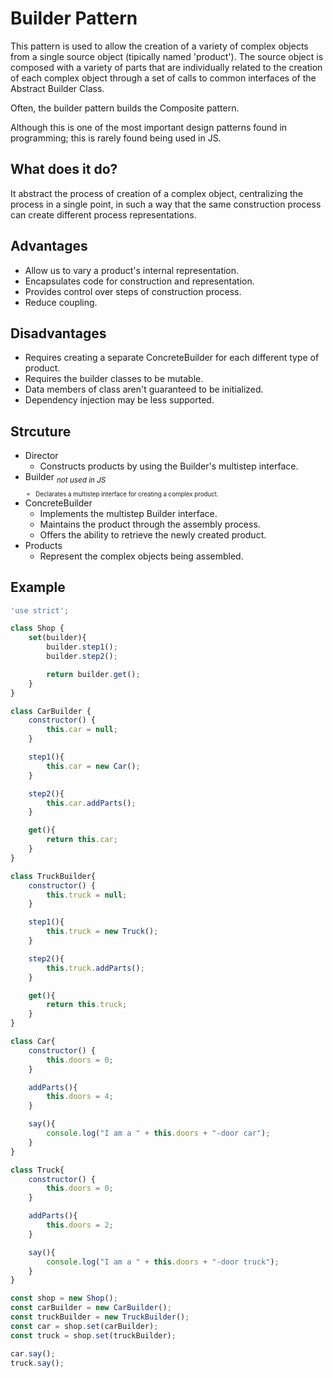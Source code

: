 # Builder Pattern

This pattern is used to allow the creation of a variety of complex objects from a single source object (tipically named 'product').
The source object is composed with a variety of parts that are individually related to the creation of each complex object through a set of calls to common interfaces of the Abstract Builder Class. 

Often, the builder pattern builds the Composite pattern.

Although this is one of the most important design patterns found in programming; this is rarely found being used in JS. 

## What does it do?

It abstract the process of creation of a complex object, centralizing the process in a single point, in such a way that the same construction process can create different process representations.

## Advantages

- Allow us to vary a product's internal representation.
- Encapsulates code for construction and representation.
- Provides control over steps of construction process.
- Reduce coupling.


## Disadvantages

- Requires creating a separate ConcreteBuilder for each different type of product.
- Requires the builder classes to be mutable.
- Data members of class aren't guaranteed to be initialized.
- Dependency injection may be less supported.


## Strcuture

- Director
    - Constructs products by using the Builder's multistep interface.
- Builder <sub>_not used in JS_<sub>
    - Declarates a multistep interface for creating a complex product.
- ConcreteBuilder
    - Implements the multistep Builder interface.
    - Maintains the product through the assembly process.
    - Offers the ability to retrieve the newly created product.
- Products
    - Represent the complex objects being assembled.
    

## Example

```js
'use strict';

class Shop {
    set(builder){
        builder.step1();
        builder.step2();

        return builder.get();
    }
}

class CarBuilder {
    constructor() {
        this.car = null;
    }

    step1(){
        this.car = new Car();
    }

    step2(){
        this.car.addParts();
    }

    get(){
        return this.car;
    }
}

class TruckBuilder{
    constructor() {
        this.truck = null;
    }

    step1(){
        this.truck = new Truck();
    }

    step2(){
        this.truck.addParts();
    }

    get(){
        return this.truck;
    }
}

class Car{
    constructor() {
        this.doors = 0;
    }

    addParts(){
        this.doors = 4;
    }

    say(){
        console.log("I am a " + this.doors + "-door car");
    }
}

class Truck{
    constructor() {
        this.doors = 0;
    }

    addParts(){
        this.doors = 2;
    }

    say(){
        console.log("I am a " + this.doors + "-door truck");
    }
}

const shop = new Shop();
const carBuilder = new CarBuilder();
const truckBuilder = new TruckBuilder();
const car = shop.set(carBuilder);
const truck = shop.set(truckBuilder);

car.say();
truck.say();
```